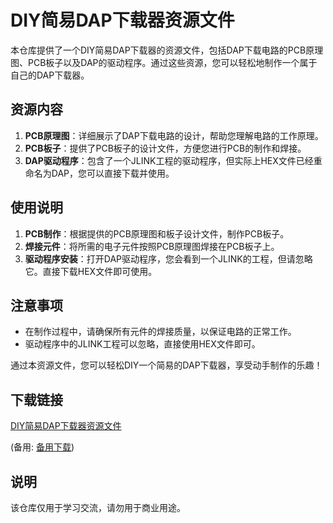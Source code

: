 # DIY简易DAP下载器资源文件

本仓库提供了一个DIY简易DAP下载器的资源文件，包括DAP下载电路的PCB原理图、PCB板子以及DAP的驱动程序。通过这些资源，您可以轻松地制作一个属于自己的DAP下载器。

## 资源内容

1. **PCB原理图**：详细展示了DAP下载电路的设计，帮助您理解电路的工作原理。
2. **PCB板子**：提供了PCB板子的设计文件，方便您进行PCB的制作和焊接。
3. **DAP驱动程序**：包含了一个JLINK工程的驱动程序，但实际上HEX文件已经重命名为DAP，您可以直接下载并使用。

## 使用说明

1. **PCB制作**：根据提供的PCB原理图和板子设计文件，制作PCB板子。
2. **焊接元件**：将所需的电子元件按照PCB原理图焊接在PCB板子上。
3. **驱动程序安装**：打开DAP驱动程序，您会看到一个JLINK的工程，但请忽略它。直接下载HEX文件即可使用。

## 注意事项

- 在制作过程中，请确保所有元件的焊接质量，以保证电路的正常工作。
- 驱动程序中的JLINK工程可以忽略，直接使用HEX文件即可。

通过本资源文件，您可以轻松DIY一个简易的DAP下载器，享受动手制作的乐趣！

## 下载链接
[DIY简易DAP下载器资源文件](https://pan.quark.cn/s/cd8cd3d96179) 

(备用: [备用下载](https://pan.baidu.com/s/1fUEPpHeLtdPOrIbszoyYDQ?pwd=1234))

## 说明

该仓库仅用于学习交流，请勿用于商业用途。
